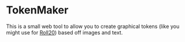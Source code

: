 # TokenMaker
This is a small web tool to allow you to create graphical tokens (like you might use for [Roll20](https://roll20.net)) based off images and text.
